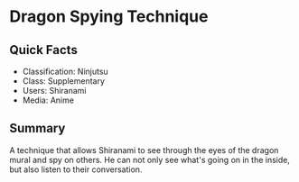 # Dragon Spying Technique

## Quick Facts
- Classification: Ninjutsu
- Class: Supplementary
- Users: Shiranami
- Media: Anime

## Summary
A technique that allows Shiranami to see through the eyes of the dragon mural and spy on others. He can not only see what's going on in the inside, but also listen to their conversation.
